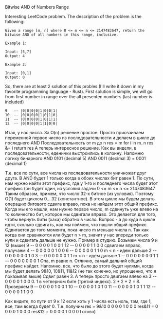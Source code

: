 Bitwise AND of Numbers Range

Interesting LeetCode problem. The description of the problem is the following:

```
Given a range [m, n] where 0 <= m <= n <= 2147483647, return the bitwise AND of all numbers in this range, inclusive.

Example 1:

Input: [5,7]
Output: 4

Example 2:

Input: [0,1]
Output: 0
```

So, there are at least 2 solution of this probles (I'll write it down in my favorite programming language - Rust). First solution is simple, we will go from first number in range over the all presenten numbers (last number is included)
```
9   -- |0|0|0|0|1|0|0|1|
10  -- |0|0|0|0|1|0|1|0|
11  -- |0|0|0|0|1|0|1|1|
12  -- |0|0|0|0|1|1|0|0|
```
Итак, у нас числа. За O(n) решение простое. Просто присваиваем переменной первое число из последовательности и делаем в цикле до последнего AND
Последовательность от m до n
res = m
     for i in m..n
     res &= i
return res
А теперь интересное решение. Как вы видели, в последовательности, еденички выстроились в колонну. Напомню логику бинарного AND
    0101 (decimal 5)
AND 0011 (decimal 3)
  = 0001 (decimal 1)

Т.е. все по сути, все числа из последовательности уничножат друг друга. В AND будет 1 только когда в обоих числах бит равен 1. По сути, нам нужно найти этот префикс, где у 1-го и последнего числа будет этот префикс (он будет один, из условия задачи 0 <= m <= n <= 2147483647
Таким образом, примем, что число 32-х битное (из условия).  Поэтому O(1) будет циклом 0....32 (константное).
В этом цикле мы будем делать операцию битового сдвига вправо, пока не найдем этот общий префикс. Когда мы его нашли, нам нужно первое число, m сдвинуть уже влево на то количество бит, которое мы сдвигали вправо. Это делается для того, чтобы вернуть биты (хаха) обратно в число. Вопрос - а до куда в цикле идти, сколько сдвигать, как мы поймем, что нашли общий префикс. Сдвигается до того момента, пока число m меньше числа n. Так как когда они сравняются или будет n > m, значит у нас впереди только нули и сдвигать дальше не нужно. Пример в студию. Возьмем числа 9 и 12 (выше)
9   -- 0 0 0 0 1 0 0 1
12  -- 0 0 0 0 1 1 0 0
сдвигаем вправо, получаем 
4 -- 0 0 0 0 0 1 0 0
6 -- 0 0 0 0 0 1 1 0
m < n - идем дальше
2 -- 0 0 0 0 0 0 1 0
3 -- 0 0 0 0 0 0 1 1
m < n - идем дальше
1 -- 0 0 0 0 0 0 0 1
1 -- 0 0 0 0 0 0 0 1
Опа, m равно n. Отлично, самый дальний общий префикс найдет. Напомню, все, что было до этого будет нулями, когда мы будет делать 9&10, 10&11, 11&12 (не так конечно, но упрощенно, что я показывал выше)
Сдвиг равен 3. А теперь просто двигаем влево на 3 -- 0 0 0 0 1 0 0 0. 1 в четверном бите (третий индекс). 2 * 2 * 2 = 8.
Проверяем
9   -- 0 0 0 0 1 0 0 1
10  -- 0 0 0 0 1 0 1 0
11  -- 0 0 0 0 1 0 1 1
12  -- 0 0 0 0 1 1 0 0

Как видите, по пути от 9 к 12 если хоть у 1 числа есть ноль, там, где 1, все, там всегда будет 0. Т.е. получим 
res = 9&10 0 0 0 0 1 0 0 0
res&11 =     0 0 0 0 1 0 0 0
res&12 =    0 0 0 0 1 0 0 0
Готово)